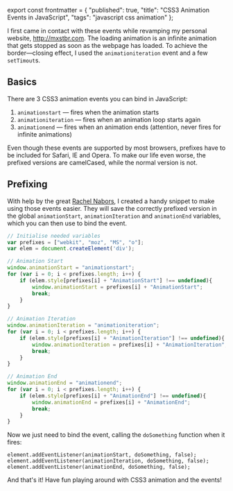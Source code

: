 export const frontmatter = {
  "published": true,
  "title": "CSS3 Animation Events in JavaScript",
  "tags": "javascript css animation"
};



I first came in contact with these events while revamping my personal website, http://mxstbr.com. The loading animation is an infinite animation that gets stopped as soon as the webpage has loaded. To achieve the border—closing effect, I used the `animationiteration` event and a few `setTimout`s. 

## Basics
There are 3 CSS3 animation events you can bind in JavaScript:

1. `animationstart` — fires when the animation starts
2. `animationiteration` — fires when an animation loop starts again
3. `animationend` — fires when an animation ends (attention, never fires for infinite animations)

Even though these events are supported by most browsers, prefixes have to be included for Safari, IE and Opera. To make our life even worse, the prefixed versions are camelCased, while the normal version is not. 

## Prefixing
With help by the great [Rachel Nabors](https://twitter.com/RachelNabors), I created a handy snippet to make using those events easier. They will save the correctly prefixed version in the global `animationStart`, `animationIteration` and `animationEnd` variables, which you can then use to bind the event.

```JavaScript
// Initialise needed variables
var prefixes = ["webkit", "moz", "MS", "o"];
var elem = document.createElement('div');

// Animation Start
window.animationStart = "animationstart";
for (var i = 0; i < prefixes.length; i++) {
    if (elem.style[prefixes[i] + "AnimationStart"] !== undefined){
        window.animationStart = prefixes[i] + "AnimationStart";
        break;
    }
}

// Animation Iteration
window.animationIteration = "animationiteration";
for (var i = 0; i < prefixes.length; i++) {
    if (elem.style[prefixes[i] + "AnimationIteration"] !== undefined){
        window.animationIteration = prefixes[i] + "AnimationIteration";
        break;
    }
}

// Animation End
window.animationEnd = "animationend";
for (var i = 0; i < prefixes.length; i++) {
    if (elem.style[prefixes[i] + "AnimationEnd"] !== undefined){
        window.animationEnd = prefixes[i] + "AnimationEnd";
        break;
    }
}
```

Now we just need to bind the event, calling the `doSomething` function when it fires:

```
element.addEventListener(animationStart, doSomething, false);
element.addEventListener(animationIteration, doSomething, false);
element.addEventListener(animationEnd, doSomething, false);
```

And that's it! Have fun playing around with CSS3 animation and the events!